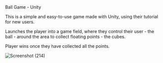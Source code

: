 Ball Game - Unity

This is a simple and easy-to-use game made with Unity, using their tutorial for new users.

Launches the player into a game field, where they control their user - the ball - around the area to collect floating points - the cubes. 

Player wins once they have collected all the points.

![Screenshot (214)](https://github.com/sophia-kyr/BallGame/assets/92695138/4c3e457e-6a1c-4768-ab8e-006906c12d49)

